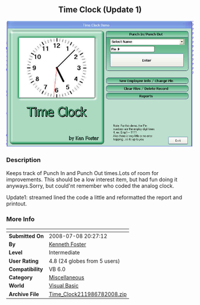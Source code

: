 ﻿<div align="center">

## Time Clock \(Update 1\)

<img src="PIC200876181727246.jpg">
</div>

### Description

Keeps track of Punch In and Punch Out times.Lots of room for improvements. This should be a low interest item, but had fun doing it anyways.Sorry, but could'nt remember who coded the analog clock.

Update1: streamed lined the code a little and reformatted the report and printout.
 
### More Info
 


<span>             |<span>
---                |---
**Submitted On**   |2008-07-08 20:27:12
**By**             |[Kenneth Foster](https://github.com/Planet-Source-Code/PSCIndex/blob/master/ByAuthor/kenneth-foster.md)
**Level**          |Intermediate
**User Rating**    |4.8 (24 globes from 5 users)
**Compatibility**  |VB 6\.0
**Category**       |[Miscellaneous](https://github.com/Planet-Source-Code/PSCIndex/blob/master/ByCategory/miscellaneous__1-1.md)
**World**          |[Visual Basic](https://github.com/Planet-Source-Code/PSCIndex/blob/master/ByWorld/visual-basic.md)
**Archive File**   |[Time\_Clock211986782008\.zip](https://github.com/Planet-Source-Code/kenneth-foster-time-clock-update-1__1-70789/archive/master.zip)








